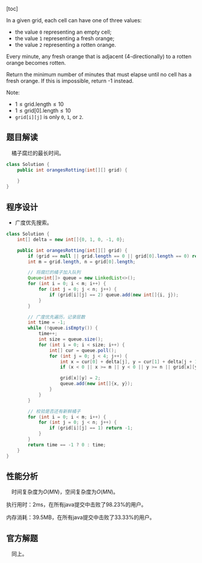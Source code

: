 [toc]

In a given grid, each cell can have one of three values:

* the value `0` representing an empty cell;
* the value `1` representing a fresh orange;
* the value `2` representing a rotten orange.

Every minute, any fresh orange that is adjacent (4-directionally) to a rotten orange becomes rotten.

Return the minimum number of minutes that must elapse until no cell has a fresh orange.  If this is impossible, return -1 instead.



Note:

* $1 \le \text{grid.length} \le 10$
* $1 \le \text{grid[0].length} \le 10$
* `grid[i][j]` is only `0`, `1`, or `2`.



## 题目解读

&emsp;橘子腐烂的最长时间。

```java
class Solution {
    public int orangesRotting(int[][] grid) {
        
    }
}
```

## 程序设计

* 广度优先搜索。

```java
class Solution {
    int[] delta = new int[]{0, 1, 0, -1, 0};

    public int orangesRotting(int[][] grid) {
        if (grid == null || grid.length == 0 || grid[0].length == 0) return 0;
        int m = grid.length, n = grid[0].length;

        // 将腐烂的橘子加入队列
        Queue<int[]> queue = new LinkedList<>();
        for (int i = 0; i < m; i++) {
            for (int j = 0; j < n; j++) {
                if (grid[i][j] == 2) queue.add(new int[]{i, j});
            }
        }

        // 广度优先遍历，记录层数
        int time = -1;
        while (!queue.isEmpty()) {
            time++;
            int size = queue.size();
            for (int i = 0; i < size; i++) {
                int[] cur = queue.poll();
                for (int j = 0; j < 4; j++) {
                    int x = cur[0] + delta[j], y = cur[1] + delta[j + 1];
                    if (x < 0 || x >= m || y < 0 || y >= n || grid[x][y] != 1) continue;

                    grid[x][y] = 2;
                    queue.add(new int[]{x, y});
                }
            }
        }

        // 校验是否还有新鲜橘子
        for (int i = 0; i < m; i++) {
            for (int j = 0; j < n; j++) {
                if (grid[i][j] == 1) return -1;
            }
        }
        return time == -1 ? 0 : time;
    }
}
```

## 性能分析

&emsp;时间复杂度为$O(MN)$，空间复杂度为$O(MN)$。

执行用时：2ms，在所有java提交中击败了98.23%的用户。

内存消耗：39.5MB，在所有java提交中击败了33.33%的用户。

## 官方解题

&emsp;同上。